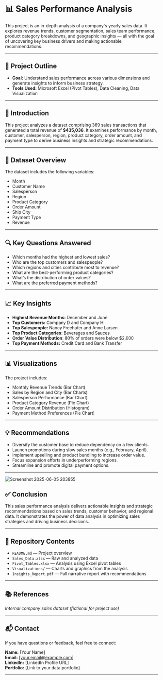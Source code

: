 # 📊 Sales Performance Analysis

This project is an in-depth analysis of a company's yearly sales data. It explores revenue trends, customer segmentation, sales team performance, product category breakdowns, and geographic insights — all with the goal of uncovering key business drivers and making actionable recommendations.

---

## 📌 Project Outline

- **Goal:** Understand sales performance across various dimensions and generate insights to inform business strategy.
- **Tools Used:** Microsoft Excel (Pivot Tables), Data Cleaning, Data Visualization

---

## 🧾 Introduction

This project analyzes a dataset comprising 369 sales transactions that generated a total revenue of **$435,036**. It examines performance by month, customer, salesperson, region, product category, order amount, and payment type to derive business insights and strategic recommendations.

---

## 📂 Dataset Overview

The dataset includes the following variables:

- Month
- Customer Name
- Salesperson
- Region
- Product Category
- Order Amount
- Ship City
- Payment Type
- Revenue

---

## 🔍 Key Questions Answered

- Which months had the highest and lowest sales?
- Who are the top customers and salespeople?
- Which regions and cities contribute most to revenue?
- What are the best-performing product categories?
- What’s the distribution of order values?
- What are the preferred payment methods?

---

## 📈 Key Insights

- **Highest Revenue Months:** December and June
- **Top Customers:** Company D and Company H
- **Top Salespeople:** Nancy Freehafer and Anne Larsen
- **Top Product Categories:** Beverages and Sauces
- **Order Value Distribution:** 80% of orders were below $2,000
- **Top Payment Methods:** Credit Card and Bank Transfer

---

## 📊 Visualizations

The project includes:
- Monthly Revenue Trends (Bar Chart)
- Sales by Region and City (Bar Charts)
- Salesperson Performance (Bar Chart)
- Product Category Revenue (Pie Chart)
- Order Amount Distribution (Histogram)
- Payment Method Preferences (Pie Chart)

---

## 💡 Recommendations

- Diversify the customer base to reduce dependency on a few clients.
- Launch promotions during slow sales months (e.g., February, April).
- Implement upselling and product bundling to increase order value.
- Focus expansion efforts in underperforming regions.
- Streamline and promote digital payment options.



---
![Screenshot 2025-06-05 203855](https://github.com/user-attachments/assets/2e9b3834-db8a-4290-b63d-9d3c0162cc33)

## ✅ Conclusion

This sales performance analysis delivers actionable insights and strategic recommendations based on sales trends, customer behavior, and regional data. It demonstrates the power of data analysis in optimizing sales strategies and driving business decisions.

---

## 📁 Repository Contents

- `README.md` — Project overview
- `Sales_Data.xlsx` — Raw and analyzed data
- `Pivot_Tables.xlsx` — Analysis using Excel pivot tables
- `Visualizations/` — Charts and graphics from the analysis
- `Insights_Report.pdf` — Full narrative report with recommendations

---

## 📚 References

*Internal company sales dataset (fictional for project use)*

---

## 📬 Contact

If you have questions or feedback, feel free to connect:

**Name:** [Your Name]  
**Email:** [your.email@example.com]  
**LinkedIn:** [LinkedIn Profile URL]  
**Portfolio:** [Link to your data portfolio]

---

